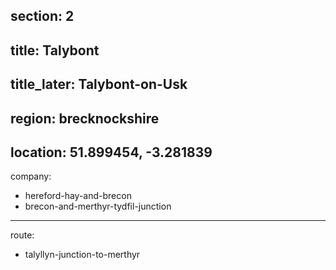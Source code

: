 section: 2
----
title: Talybont
----
title_later: Talybont-on-Usk
----
region: brecknockshire
----
location: 51.899454, -3.281839
----
company:
- hereford-hay-and-brecon
- brecon-and-merthyr-tydfil-junction
----
route:
- talyllyn-junction-to-merthyr
